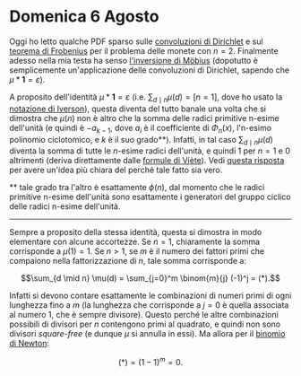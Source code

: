 # Domenica 6 Agosto

Oggi ho letto qualche PDF sparso sulle [convoluzioni di Dirichlet](https://it.wikipedia.org/w/index.php?title=Convoluzione_di_Dirichlet&oldid=118735620)
e sul [teorema di Frobenius](https://it.wikipedia.org/w/index.php?title=Problema_delle_monete&oldid=109817878) per il problema delle monete con $n=2$.
Finalmente adesso nella mia testa ha senso [l'inversione di Möbius](https://it.wikipedia.org/w/index.php?title=Formula_di_inversione_di_M%C3%B6bius&oldid=131454521)
(dopotutto è semplicemente un'applicazione delle convoluzioni di Dirichlet, sapendo che $\mu * \textbf{1} = \varepsilon$).

A proposito dell'identità $\mu * \textbf{1} = \varepsilon$ (i.e. $\sum_{d \mid n} \mu(d) = [n = 1]$, dove ho usato la
[notazione di Iverson](https://it.wikipedia.org/w/index.php?title=Parentesi_di_Iverson&oldid=131982794)), questa diventa del tutto
banale una volta che si dimostra che $\mu(n)$ non è altro che la somma delle radici primitive n-esime dell'unità (e quindi è $-a_{k-1}$, dove $a_i$ è il
coefficiente di $\Phi_n(x)$, l'n-esimo polinomio ciclotomico, e $k$ è il suo grado**). Infatti, in tal caso $\sum_{d \mid n} \mu(d)$ diventa la somma di tutte le $n$-esime radici
dell'unità, e quindi $1$ per $n=1$ e $0$ altrimenti (deriva direttamente dalle [formule di Viète](https://it.wikipedia.org/w/index.php?title=Formule_di_Vi%C3%A8te&oldid=131974646)).
Vedi [questa risposta](https://math.stackexchange.com/a/737978/769611) per avere un'idea più chiara del perché tale fatto sia vero.

** tale grado tra l'altro è esattamente $\phi(n)$, dal momento che le radici primitive n-esime dell'unità sono esattamente i generatori del gruppo ciclico delle radici n-esime dell'unità.

---

Sempre a proposito della stessa identità, questa si dimostra in modo elementare con alcune accortezze. Se $n = 1$, chiaramente la somma corrisponde a $\mu(1) = 1$. Se $n > 1$,
se $m$ è il numero dei fattori primi che compaiono nella fattorizzazione di $n$, tale somma corrisponde a:

$$\sum_{d \mid n} \mu(d) = \sum_{j=0}^m \binom{m}{j} (-1)^j = (*).$$

Infatti si devono contare esattamente le combinazioni di numeri primi di ogni lunghezza fino a $m$ (la lunghezza che corrisponde a $j=0$ è quella associata al numero
$1$, che è sempre divisore). Questo perché le altre combinazioni possibili di divisori per $n$ contengono primi al quadrato, e quindi non sono divisori *square-free*
(e dunque $\mu$ si annulla in essi). Ma allora per il [binomio di Newton](https://it.wikipedia.org/w/index.php?title=Teorema_binomiale&oldid=130974758):

$$(*) = (1-1)^m = 0.$$
